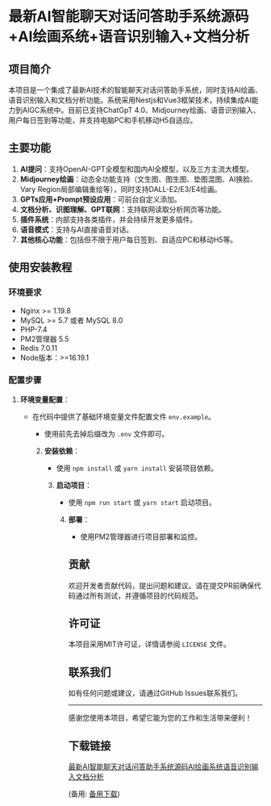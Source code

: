 # 最新AI智能聊天对话问答助手系统源码+AI绘画系统+语音识别输入+文档分析

## 项目简介

本项目是一个集成了最新AI技术的智能聊天对话问答助手系统，同时支持AI绘画、语音识别输入和文档分析功能。系统采用Nestjs和Vue3框架技术，持续集成AI能力到AIGC系统中。目前已支持ChatGpT 4.0、Midjourney绘画、语音识别输入、用户每日签到等功能，并支持电脑PC和手机移动H5自适应。

## 主要功能

1. **AI提问**：支持OpenAI-GPT全模型和国内AI全模型，以及三方主流大模型。
2. **Midjourney绘画**：动态全功能支持（文生图、图生图、垫图混图、AI换脸、Vary Region局部编辑重绘等），同时支持DALL-E2/E3/E4绘画。
3. **GPTs应用+Prompt预设应用**：可前台自定义添加。
4. **文档分析、识图理解、GPT联网**：支持联网读取分析网页等功能。
5. **插件系统**：内部支持各类插件，并会持续开发更多插件。
6. **语音模式**：支持与AI直接语音对话。
7. **其他核心功能**：包括但不限于用户每日签到、自适应PC和移动H5等。

## 使用安装教程

### 环境要求

- Nginx >= 1.19.8
- MySQL >= 5.7 或者 MySQL 8.0
- PHP-7.4
- PM2管理器 5.5
- Redis 7.0.11
- Node版本：>=16.19.1

### 配置步骤

1. **环境变量配置**：
   - 在代码中提供了基础环境变量文件配置文件 `env.example`。
      - 使用前先去掉后缀改为 `.env` 文件即可。

      2. **安装依赖**：
         - 使用 `npm install` 或 `yarn install` 安装项目依赖。

         3. **启动项目**：
            - 使用 `npm run start` 或 `yarn start` 启动项目。

            4. **部署**：
               - 使用PM2管理器进行项目部署和监控。

               ## 贡献

               欢迎开发者贡献代码，提出问题和建议。请在提交PR前确保代码通过所有测试，并遵循项目的代码规范。

               ## 许可证

               本项目采用MIT许可证，详情请参阅 `LICENSE` 文件。

               ## 联系我们

               如有任何问题或建议，请通过GitHub Issues联系我们。

               ---

               感谢您使用本项目，希望它能为您的工作和生活带来便利！

               ## 下载链接
               [最新AI智能聊天对话问答助手系统源码AI绘画系统语音识别输入文档分析](https://pan.quark.cn/s/03770125758f) 

               (备用: [备用下载](https://pan.baidu.com/s/1lkqeDrNnfdP_5eQl3HYnHQ?pwd=l8qn))
